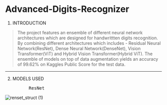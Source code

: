 # Advanced-Digits-Recognizer
1. INTRODUCTION 
>The project features an ensemble of different neural network architectures which are designed for handwrittten digits recognition. By combining different architectures which includes - Residual Neural Network(ResNet), Dense Neural Network(DenseNet), Vision Transformer(ViT) and Hybrid Vision Transformer(Hybrid ViT). The ensemble of models on top of data augmentation yields an accuracy of 99.62% on Kaggles Public Score for the test data.
---
2. MODELS USED
<pre>
         ResNet
</pre>





![renset_struct (1)](https://github.com/user-attachments/assets/af17feaf-e505-4fbd-b564-95af69501929)
